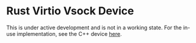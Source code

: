 # Rust Virtio Vsock Device

This is under active development and is not in a working state. For the in-use implementation, see
the C++ device [here](https://cs.opensource.google/fuchsia/fuchsia/+/master:src/virtualization/bin/vmm/virtio_vsock.h).